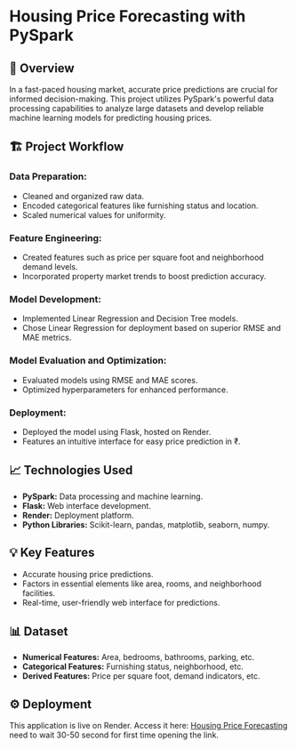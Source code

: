 # **Housing Price Forecasting with PySpark**  

## 🌟 **Overview**  
In a fast-paced housing market, accurate price predictions are crucial for informed decision-making. This project utilizes PySpark's powerful data processing capabilities to analyze large datasets and develop reliable machine learning models for predicting housing prices.  

## 🏗️ **Project Workflow**  

### **Data Preparation:**  
- Cleaned and organized raw data.  
- Encoded categorical features like furnishing status and location.  
- Scaled numerical values for uniformity.  
 
### **Feature Engineering:**  
- Created features such as price per square foot and neighborhood demand levels.  
- Incorporated property market trends to boost prediction accuracy.  

### **Model Development:**  
- Implemented Linear Regression and Decision Tree models.  
- Chose Linear Regression for deployment based on superior RMSE and MAE metrics.  

### **Model Evaluation and Optimization:**  
- Evaluated models using RMSE and MAE scores.  
- Optimized hyperparameters for enhanced performance.  

### **Deployment:**  
- Deployed the model using Flask, hosted on Render.  
- Features an intuitive interface for easy price prediction in ₹.  

## 📈 **Technologies Used**  
- **PySpark:** Data processing and machine learning.  
- **Flask:** Web interface development.  
- **Render:** Deployment platform.  
- **Python Libraries:** Scikit-learn, pandas, matplotlib, seaborn, numpy.  

## 💡 **Key Features**  
- Accurate housing price predictions.  
- Factors in essential elements like area, rooms, and neighborhood facilities.  
- Real-time, user-friendly web interface for predictions.  

## 📊 **Dataset**  
- **Numerical Features:** Area, bedrooms, bathrooms, parking, etc.  
- **Categorical Features:** Furnishing status, neighborhood, etc.  
- **Derived Features:** Price per square foot, demand indicators, etc.  

## ⚙️ **Deployment**  
This application is live on Render. Access it here: [Housing Price Forecasting](https://example-link.com)  
need to wait 30-50 second for first time opening the link.
